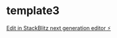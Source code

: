 # template3

[Edit in StackBlitz next generation editor ⚡️](https://stackblitz.com/~/github.com/yutaiwasawa/template3)